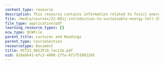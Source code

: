 ```yaml
---
content_type: resource
description: This resource contains information related to fossil energy II.
file: /media/courses/22-081j-introduction-to-sustainable-energy-fall-2010/828ebb41bfc2480027fa671751083265_MIT22_081JF10_lec11b.pdf
file_type: application/pdf
learning_resource_types: []
ocw_type: OCWFile
parent_title: Lectures and Readings
parent_type: CourseSection
resourcetype: Document
title: MIT22_081JF10_lec11b.pdf
uid: 828ebb41-bfc2-4800-27fa-671751083265
---
```

